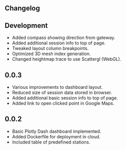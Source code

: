Changelog
---------

## Development

* Added compass showing direction from gateway.
* Added additional session info to top of page.
* Tweaked layout column breakpoints.
* Optimized 3D mesh index generation.
* Changed heightmap trace to use Scattergl (WebGL).

## 0.0.3

* Various improvements to dashboard layout.
* Reduced size of session data stored in browser.
* Added additional basic session info to top of page.
* Added link to open clicked point in Google Maps.

## 0.0.2

* Basic Plotly Dash dashboard implemented.
* Added Dockerfile for deployment in cloud.
* Included table of predefined stations.
